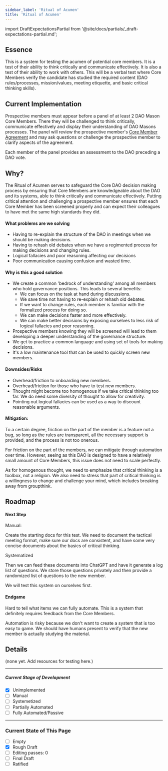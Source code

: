 ```yaml
---
sidebar_label: 'Ritual of Acumen'
title: 'Ritual of Acumen'
---
```


import DraftExpectationsPartial from '@site/docs/partials/\_draft-expectations-partial.md';

<DraftExpectationsPartial />

## Essence

This is a system for testing the acumen of potential core members. It is a test of their ability to think critically and communicate effectively. It is also a test of their ability to work with others. This will be a verbal test where Core Members verify the candidate has studied the required content (DAO rules/processes, mission/values, meeting etiquette, and basic critical thinking skills).

## Current Implementation

Prospective members must appear before a panel of at least 2 DAO Mason Core Members. There they will be challenged to think critically, communicate effectively and display their understanding of DAO Masons processes. The panel will review the prospective member's [Core Member Agreement](/Templates/core-member-agreement) and may ask questions or challenge the prospective member to clarify aspects of the agreement.

Each member of the panel provides an assessment to the DAO preceding a DAO vote.

## Why?

The Ritual of Acumen serves to safeguard the Core DAO decision making process by ensuring that Core Members are knowledgeable about the DAO and its systems, able to think critically and communicate effectively. Putting critical attention and challenging a prospective member ensures that each Core Member has been screened properly and can expect their colleagues to have met the same high standards they did.

#### What problems are we solving

- Having to re-explain the structure of the DAO in meetings when we should be making decisions.
- Having to rehash old debates when we have a regimented process for making decisions and changing rules.
- Logical fallacies and poor reasoning affecting our decisions
- Poor communication causing confusion and wasted time.

#### Why is this a good solution

- We create a common 'bedrock of understanding' among all members who hold governance positions. This leads to several benefits:
  - We can focus on the task at hand during discussions.
  - We save time not having to re-explain or rehash old debates.
  - If we want to change rules, each member is familiar with the formalized process for doing so.
  - We can make decisions faster and more effectively.
  - We can make better decisions by exposing ourselves to less risk of logical fallacies and poor reasoning.
- Prospective members knowing they will be screened will lead to them developing a deeper understanding of the governance structure.
- We get to practice a common language and using set of tools for making decisions.
- It's a low maintenance tool that can be used to quickly screen new members.

#### Downsides/Risks

- Overhead/friction to onboarding new members.
- Overhead/friction for those who have to test new members.
- Thought might become too homogenous if we take critical thinking too far. We do need some diversity of thought to allow for creativity.
- Pointing out logical fallacies can be used as a way to discount reasonable arguments.

#### Mitigation:

To a certain degree, friction on the part of the member is a feature not a bug, so long as the rules are transparent, all the necessary support is provided, and the process is not too onerous.

For friction on the part of the members, we can mitigate through automation over time. However, seeing as this DAO is designed to have a relatively small amount of Core Members, this issue does not need to scale perfectly.

As for homogenous thought, we need to emphasize that critical thinking is a toolbox, not a religion. We also need to stress that part of critical thinking is a willingness to change and challenge your mind, which includes breaking away from groupthink.

## Roadmap

#### Next Step

Manual:

Create the starting docs for this test. We need to document the tactical meeting format, make sure our docs are consistent, and have some very concise documents about the basics of critical thinking.

Systematized

Then we can feed these documents into ChatGPT and have it generate a log list of questions. We store those questions privately and then provide a randomized list of questions to the new member.

We will test this system on ourselves first.

#### Endgame

Hard to tell what items we can fully automate. This is a system that definitely requires feedback from the Core Members.

Automation is risky because we don't want to create a system that is too easy to game. We should have humans present to verify that the new member is actually studying the material.

## Details

(none yet. Add resources for testing here.)

---

##### Current Stage of Development

- [x] Unimplemented
- [ ] Manual
- [ ] Systemetized
- [ ] Partially Automated
- [ ] Fully Automated/Passive

---

### Current State of This Page

- [ ] Empty
- [x] Rough Draft
- [ ] Editing passes: 0
- [ ] Final Draft
- [ ] Ratified

